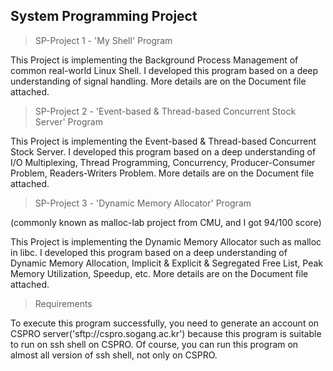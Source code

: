 System Programming Project
-

> SP-Project 1 - 'My Shell' Program

This Project is implementing the Background Process Management of common real-world Linux Shell. I developed this program based on a deep understanding of signal handling. More details are on the Document file attached.


> SP-Project 2 - 'Event-based & Thread-based Concurrent Stock Server' Program

This Project is implementing the Event-based & Thread-based Concurrent Stock Server. I developed this program based on a deep understanding of I/O Multiplexing, Thread Programming, Concurrency, Producer-Consumer Problem, Readers-Writers Problem. More details are on the Document file attached.


> SP-Project 3 - 'Dynamic Memory Allocator' Program

(commonly known as malloc-lab project from CMU, and I got 94/100 score)

This Project is implementing the Dynamic Memory Allocator such as malloc in libc. I developed this program based on a deep understanding of Dynamic Memory Allocation, Implicit & Explicit & Segregated Free List, Peak Memory Utilization, Speedup, etc. More details are on the Document file attached.


> Requirements

To execute this program successfully, you need to generate an account on CSPRO server('sftp://cspro.sogang.ac.kr') because this program is suitable to run on ssh shell on CSPRO. Of course, you can run this program on almost all version of ssh shell, not only on CSPRO.
